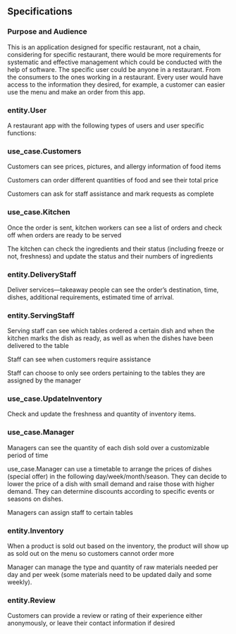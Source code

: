 ## Specifications
### Purpose and Audience
This is an application designed for specific restaurant, not a chain, considering for specific restaurant, there would
be more requirements for systematic and effective management which could be conducted with the help of software.
The specific user could be anyone in a restaurant. From the consumers to the ones working in a restaurant. Every user
would have access to the information they desired, for example, a customer can easier use the menu and make an order
from this app.

### entity.User

A restaurant app with the following types of users and user specific functions:

### use_case.Customers

Customers can see prices, pictures, and allergy information of food items

Customers can order different quantities of food and see their total price

Customers can ask for staff assistance and mark requests as complete

### use_case.Kitchen

Once the order is sent, kitchen workers can see a list of orders and check off when orders are ready to be served

The kitchen can check the ingredients and their status (including freeze or not, freshness) and update the status and their numbers of ingredients

### entity.DeliveryStaff

Deliver services—takeaway people can see the order’s destination, time, dishes, additional requirements, estimated time of arrival.

### entity.ServingStaff

Serving staff can see which tables ordered a certain dish and when the kitchen marks the dish as ready, as well as when the dishes have been delivered to the table

Staff can see when customers require assistance

Staff can choose to only see orders pertaining to the tables they are assigned by the manager

### use_case.UpdateInventory

Check and update the freshness and quantity of inventory items.

### use_case.Manager

Managers can see the quantity of each dish sold over a customizable period of time

use_case.Manager can use a timetable to arrange the prices of dishes (special offer) in the following day/week/month/season. They can decide to lower the price of a dish with small demand and raise those with higher demand. They can determine discounts according to specific events or seasons on dishes.

Managers can assign staff to certain tables

### entity.Inventory

When a product is sold out based on the inventory, the product will show up as sold out on the menu so customers cannot order more

Manager can manage the type and quantity of raw materials needed per day and per week (some materials need to be updated daily and some weekly).

### entity.Review

Customers can provide a review or rating of their experience either anonymously, or leave their contact information if desired 
